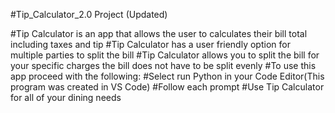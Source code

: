 #Tip_Calculator_2.0 Project (Updated)

#Tip Calculator is an app that allows the user to calculates their bill total including taxes and tip
#Tip Calculator has a user friendly option for multiple parties to split the bill 
#Tip Calculator allows you to split the bill for your specific charges the bill does not have to be split evenly
#To use this app proceed with the following:
#Select run Python in your Code Editor(This program was created in VS Code) 
#Follow each prompt
#Use Tip Calculator for all of your dining needs